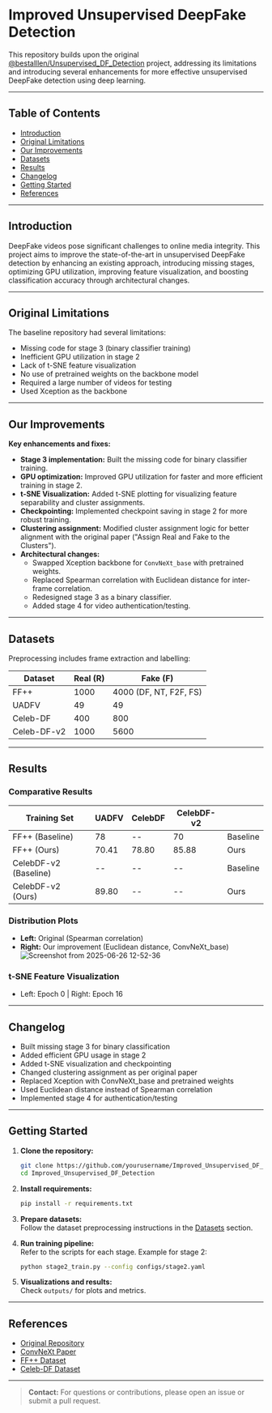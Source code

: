 # Improved Unsupervised DeepFake Detection

This repository builds upon the original [@bestalllen/Unsupervised_DF_Detection](https://github.com/bestalllen/Unsupervised_DF_Detection) project, addressing its limitations and introducing several enhancements for more effective unsupervised DeepFake detection using deep learning.

---

## Table of Contents

- [Introduction](#introduction)
- [Original Limitations](#original-limitations)
- [Our Improvements](#our-improvements)
- [Datasets](#datasets)
- [Results](#results)
- [Changelog](#changelog)
- [Getting Started](#getting-started)
- [References](#references)

---

## Introduction

DeepFake videos pose significant challenges to online media integrity. This project aims to improve the state-of-the-art in unsupervised DeepFake detection by enhancing an existing approach, introducing missing stages, optimizing GPU utilization, improving feature visualization, and boosting classification accuracy through architectural changes.

---

## Original Limitations

The baseline repository had several limitations:
- Missing code for stage 3 (binary classifier training)
- Inefficient GPU utilization in stage 2
- Lack of t-SNE feature visualization
- No use of pretrained weights on the backbone model
- Required a large number of videos for testing
- Used Xception as the backbone

---

## Our Improvements

**Key enhancements and fixes:**

- **Stage 3 implementation:** Built the missing code for binary classifier training.
- **GPU optimization:** Improved GPU utilization for faster and more efficient training in stage 2.
- **t-SNE Visualization:** Added t-SNE plotting for visualizing feature separability and cluster assignments.
- **Checkpointing:** Implemented checkpoint saving in stage 2 for more robust training.
- **Clustering assignment:** Modified cluster assignment logic for better alignment with the original paper ("Assign Real and Fake to the Clusters").
- **Architectural changes:**
  - Swapped Xception backbone for `ConvNeXt_base` with pretrained weights.
  - Replaced Spearman correlation with Euclidean distance for inter-frame correlation.
  - Redesigned stage 3 as a binary classifier.
  - Added stage 4 for video authentication/testing.

---

## Datasets

Preprocessing includes frame extraction and labelling:

| Dataset      | Real (R) | Fake (F)       |
|--------------|----------|----------------|
| FF++         | 1000     | 4000 (DF, NT, F2F, FS) |
| UADFV        | 49       | 49             |
| Celeb-DF     | 400      | 800            |
| Celeb-DF-v2  | 1000     | 5600           |

---

## Results

### Comparative Results

| Training Set  | UADFV | CelebDF | CelebDF-v2 |         |
|---------------|-------|---------|------------|---------|
| FF++ (Baseline) | 78    |   --    | 70         | Baseline |
| FF++ (Ours)     | 70.41 | 78.80   | 85.88      | Ours    |
| CelebDF-v2 (Baseline) | -- | -- | --         | Baseline |
| CelebDF-v2 (Ours)     | 89.80 | -- | --       | Ours    |

### Distribution Plots

- **Left:** Original (Spearman correlation)
- **Right:** Our improvement (Euclidean distance, ConvNeXt_base)
![Screenshot from 2025-06-26 12-52-36](https://github.com/user-attachments/assets/5f8925ac-2541-44af-b3ef-e40117d251e8)

### t-SNE Feature Visualization

- Left: Epoch 0  |  Right: Epoch 16

---

## Changelog

- Built missing stage 3 for binary classification
- Added efficient GPU usage in stage 2
- Added t-SNE visualization and checkpointing
- Changed clustering assignment as per original paper
- Replaced Xception with ConvNeXt_base and pretrained weights
- Used Euclidean distance instead of Spearman correlation
- Implemented stage 4 for authentication/testing

---

## Getting Started

1. **Clone the repository:**
    ```bash
    git clone https://github.com/yourusername/Improved_Unsupervised_DF_Detection.git
    cd Improved_Unsupervised_DF_Detection
    ```

2. **Install requirements:**
    ```bash
    pip install -r requirements.txt
    ```

3. **Prepare datasets:**  
    Follow the dataset preprocessing instructions in the [Datasets](#datasets) section.

4. **Run training pipeline:**  
    Refer to the scripts for each stage. Example for stage 2:
    ```bash
    python stage2_train.py --config configs/stage2.yaml
    ```

5. **Visualizations and results:**  
    Check `outputs/` for plots and metrics.

---

## References

- [Original Repository](https://github.com/bestalllen/Unsupervised_DF_Detection)
- [ConvNeXt Paper](https://arxiv.org/abs/2201.03545)
- [FF++ Dataset](https://github.com/ondyari/FaceForensics)
- [Celeb-DF Dataset](https://github.com/yuezunli/celeb-deepfakeforensics)

---

> **Contact:** For questions or contributions, please open an issue or submit a pull request.
